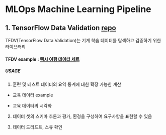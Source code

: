 # MLOps Machine Learning Pipeline

## 1. TensorFlow Data Validation [repo](https://github.com/tensorflow/data-validation)
TFDV(TensorFlow Data Validation)는 기계 학습 데이터를 탐색하고 검증하기 위한 라이브러리

#### TFDV example : [택시 여행 데이터 세트](https://data.cityofchicago.org/Transportation/Taxi-Trips/wrvz-psew)
##### USAGE
1. 훈련 및 테스트 데이터의 요약 통계에 대한 확장 가능한 계산
- 교육 데이터 example

- 교육 데이터의 시각화

2. 데이터 셋의 스키마 추론과 평가, 환경을 구성하여 요구사항을 표현할 수 있음

3. 데이터 드리프트, 스큐 확인

